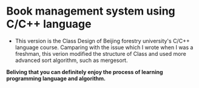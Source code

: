 # Book management system using C/C++ language
- This version is the Class Design of Beijing forestry university's C/C++ language course. Camparing with the issue which I wrote when I was a freshman, this verion modified the structure of Class and used more advanced sort algorithm, such as mergesort.

**Beliving that you can definitely enjoy the process of learning programming language and algorithm.**
